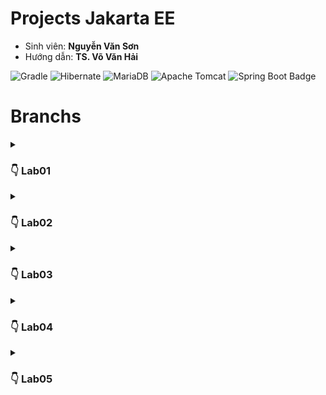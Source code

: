 # Projects Jakarta EE
- Sinh viên: **Nguyễn Văn Sơn**
- Hướng dẫn: **TS. Võ Văn Hải**

![Gradle](https://img.shields.io/badge/Gradle-02303A.svg?style=for-the-badge&logo=Gradle&logoColor=black)
![Hibernate](https://img.shields.io/badge/Hibernate-59666C?style=for-the-badge&logo=Hibernate&logoColor=white)
![MariaDB](https://img.shields.io/badge/MariaDB-003545?style=for-the-badge&logo=mariadb&logoColor=black)
![Apache Tomcat](https://img.shields.io/badge/apache%20tomcat-%23F8DC75.svg?style=for-the-badge&logo=apache-tomcat&logoColor=black)
![Spring Boot Badge](https://img.shields.io/badge/Spring%20Boot-6DB33F?logo=springboot&logoColor=fff&style=for-the-badge)
# Branchs
<details>
  <summary><h3>👇 Lab01</h3> </summary>
  <hr>

# Quản lý đăng nhập
  
- **Sử dụng:** `Servlet Jakarta EE`  `JSP`  `CRUD JPA`.<br>
- **Mô tả:**<br>
  - Một trang `html` hiển thị cửa sổ đăng nhập.<br>
  - Nếu đăng nhập thành công và là quyền admin, thì hiển thị trang dashboard cho phép quản lý các account khác (bao gồm các quyền thêm, xóa, sửa và cấp quyền).<br>
  - Còn không (không phải admin) thì hiển thị thông tin của người đăng nhập cùng các quyền mà người đó có.<br>
  - Ghi log mỗi lần account đăng nhập, đăng xuất.<br>

**Diagram:**<br>
  ![ERD](/img/ERD_lab01.png)
    
<br>

*[more](https://github.com/sonnees/JakartaEE/tree/Lab01)*
```git
git clone -b Lab01 --single-branch https://github.com/sonnees/JakartaEE.git
```
</details>
<details>
  <summary><h3>👇 Lab02</h3> </summary>
  <hr>

# Trang web bán hàng

## BackEnd
- **Ý tưởng:** Lập 1 `API` cho trang web bán hàng. <br>
- **Sử dụng:** `REST API Jakarta EE`  `CRUD JPA` <br>
- **Mô tả:**<br>
  - Các thao tác `CRUD` cho các đối tượng, lập order. <br>
  - Thống kê order theo ngày, theo khoảng thời gian.  <br>
  - Thống kê order theo nhân viên bán hàng trong 1 khoảng thời gian. <br>

**Diagram:**<br>
  ![ERD](/img/ERD_lab02.png)
<br><br>
## FrontEnd
- **Ý tưởng:** Tạo giao diện trang web bán hàng. <br>
- **Sử dụng:** `Servlet Jakarta EE`. <br>
- **Mô tả:**<br>
  - Chạy song song với phần backend ở trên để lấy dữ liệu <br>
  - Role Admin: `CRUD` các đối tượng, thống kê <br>
  - Role User: xem sản phẩm, bỏ sản phẩm vào giỏ hàng
 
<br> 

*[more](https://github.com/sonnees/JakartaEE/tree/Lab02)*
```git
git clone -b Lab02 --single-branch https://github.com/sonnees/JakartaEE.git
 ```
<br>
</details>

<details>
  <summary><h3>👇 Lab03</h3> </summary>
  <hr>

# Tạo trang web tìm kiếm việc làm

- **Ý tưởng:** Làm quen với Spring Boot.
- **Sử dụng:** `Spring Boot`  `Spring Data - JdbcTemplate`.
- **Mô tả:**
  - Ánh xạ các entity. <br>
  - Sử dụng `JdbcTemplate` để thao tác. Mục đích là hiểu được cốt lõi, sau này nếu Spring có sự thay đổi thì dể thích nghi hơn. <br>
  - Làm quen với `Unit Test`. <br>

**Diagram:**
    ![ERD](/img/ERD_lab03.png)
<br> 

*[more](https://github.com/sonnees/JakartaEE/tree/Lab03)*
```git
git clone -b Lab03 --single-branch https://github.com/sonnees/JakartaEE.git
```
</details>

<details>
  <summary><h3>👇 Lab04</h3> </summary>
  <hr>

# Tạo trang web tìm kiếm việc làm

## Back End
- Ánh xạ các entity,  `repository` extends `JpaRepository` <br>
- `Spring Boot - REST API`  <br>

**Diagram:**
  ![ERD](/img/ERD_lab04.png)
<br>
## Front End
- Candidate page <br>
- Candidate add <br>
- Candidate delete <br>
- Candidate update <br> 
- (Đang hoàn thiện thêm các chức năng khác ...)  <br>

<br> 

*[more](https://github.com/sonnees/JakartaEE/tree/Lab04)*
```git
git clone -b Lab04 --single-branch https://github.com/sonnees/JakartaEE.git
```
</details>

<details>
  <summary><h3>👇 Lab05</h3> </summary>
  <hr>

# Trang Web Quản Lý Blog
## Back End
- Ánh xạ các entity, `repository` extends `JpaRepository`. <br>
- `Spring Boot - REST API`.  <br>
## Front End
- `Spring MVC`.  <br>

  <br>

**Diagram:**

  ![ERD](/img/ERD_lab05.png)
<br>

*[more](https://github.com/sonnees/JakartaEE/tree/Lab05)*
```git
git clone -b Lab05 --single-branch https://github.com/sonnees/JakartaEE.git
```
</details>








